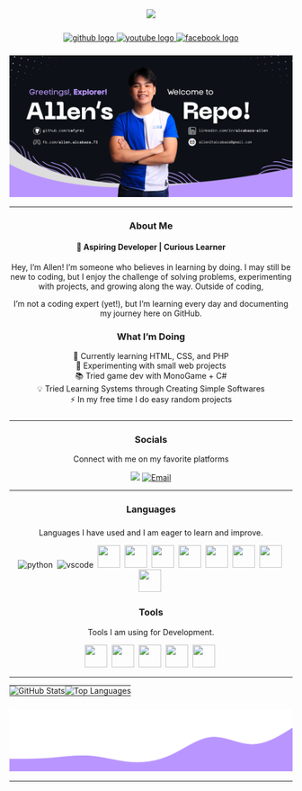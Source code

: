 
<div align="center">
  <img height="150" src="https://media.giphy.com/media/M9gbBd9nbDrOTu1Mqx/giphy.gif"/>
</div>

###

<div align="center">
  <a href="https://github.com/cafyrei" target="_blank">
    <img src="https://img.shields.io/badge/GITHUB-%23181717?style=for-the-badge&logo=github&logoColor=white" height="25" alt="github logo" />
  </a>
  <a href="https://www.youtube.com/@RSh1va" target="_blank">
    <img src="https://img.shields.io/badge/Youtube-%23FF0000?style=for-the-badge&logo=youtube&logoColor=white" height="25" alt="youtube logo" />
  </a>
  <a href="https://www.facebook.com/allen.alcabaza.73" target="_blank">
    <img src="https://img.shields.io/badge/Facebook-%230866FF?style=for-the-badge&logo=facebook&logoColor=white" height="25" alt="facebook logo" />
  </a>
</div>


###

![Alt text](https://github.com/cafyrei/cafyrei/blob/ace0e976fdf639bca6fa3e81c2cb30943fb626cc/allen_alcabaza.svg)

---


### <h3 align="center"> About Me</h3>
<h4 align="center">🌱 Aspiring Developer | Curious Learner </h4>
<p align="center"> Hey, I’m Allen! I’m someone who believes in learning by doing. I may still be new to coding, but I enjoy the challenge of solving problems, experimenting with projects, and growing along the way. Outside of coding,   
</p>
<p align="center"> I’m not a coding expert (yet!), but I’m learning every day and documenting my journey here on GitHub.<p>

###

<h3 align="center"> What I’m Doing </h3>

<p align="center">📖 Currently learning HTML, CSS, and PHP
<br>🔭 Experimenting with small web projects
<br>📚 Tried game dev with MonoGame + C#
<br>💡 Tried Learning Systems through Creating Simple Softwares 
<br>⚡ In my free time I do easy random projects </p>

###

---

<h3 align="center">Socials</h3>

<p align="center"> Connect with me on my favorite platforms <p>

<div align="center">
  <a src="https://www.linkedin.com/in/alcabaza-allen/" target="_blank"> 
    <img src="https://cdn.jsdelivr.net/gh/devicons/devicon@latest/icons/linkedin/linkedin-original.svg" width="40"/>
  </a>
  <a href="mailto:your.email@example.com">
    <img src="https://cdn.simpleicons.org/gmail" width="40" height="40" alt="Email"/>
  </a>

</div>

---

<h3 align="center">Languages</h3>
  
###

<p align="center">Languages I have used and I am eager to learn and improve.</p>
<p align="center">
  <img src="https://cdn.jsdelivr.net/gh/devicons/devicon/icons/python/python-original.svg" alt="python" width="40" height="40"/>&nbsp;
  <img src="https://cdn.jsdelivr.net/gh/devicons/devicon/icons/vscode/vscode-original.svg" alt="vscode" width="40" height="40"/>&nbsp;
  <img src="https://cdn.jsdelivr.net/gh/devicons/devicon@latest/icons/csharp/csharp-original.svg" width="40" height="40"/>&nbsp;
  <img src="https://cdn.jsdelivr.net/gh/devicons/devicon@latest/icons/cplusplus/cplusplus-original.svg" width="40" height="40"/>&nbsp;
  <img src="https://cdn.jsdelivr.net/gh/devicons/devicon@latest/icons/javascript/javascript-plain.svg" width="40" height="40"/>&nbsp;
  <img src="https://cdn.jsdelivr.net/gh/devicons/devicon@latest/icons/java/java-original.svg" width="40" height="40"/>&nbsp;
  <img src="https://cdn.jsdelivr.net/gh/devicons/devicon@latest/icons/html5/html5-original-wordmark.svg" width="40" height="40"/>&nbsp;
  <img src="https://cdn.jsdelivr.net/gh/devicons/devicon@latest/icons/css3/css3-original.svg" width="40" height="40"/>&nbsp;
  <img src="https://cdn.jsdelivr.net/gh/devicons/devicon@latest/icons/mysql/mysql-original-wordmark.svg"  width="40" height="40"/>&nbsp;
  <img src="https://cdn.jsdelivr.net/gh/devicons/devicon@latest/icons/php/php-original.svg" width="40" height="40"/>&nbsp;
</p>

<h3 align="center">Tools</h3>
<p align="center">Tools I am using for Development.</p>
<p align="center"> 
  <img src="https://cdn.jsdelivr.net/gh/devicons/devicon@latest/icons/git/git-plain.svg" width="40" height="40"/>&nbsp;
  <img src="https://cdn.jsdelivr.net/gh/devicons/devicon@latest/icons/vscode/vscode-original.svg" width="40" height="40"/>&nbsp;
  <img src="https://cdn.jsdelivr.net/gh/devicons/devicon@latest/icons/visualstudio/visualstudio-original.svg" width="40" height="40"/>&nbsp;
  <img src="https://cdn.jsdelivr.net/gh/devicons/devicon@latest/icons/monogame/monogame-original.svg" width="40" height="40"/>&nbsp;
  <img src="https://cdn.jsdelivr.net/gh/devicons/devicon@latest/icons/github/github-original.svg" width="40" height="40"/>&nbsp;
</p>

---

<table align="center" style="border-collapse: collapse; border: none;">
  <tr>
    <td style="padding: 0; border: none;">
      <img src="https://github-readme-stats.vercel.app/api?username=your-github-username&show_icons=true&theme=transparent" alt="GitHub Stats" />
    </td>
    <td style="padding: 0; border: none;">
      <img src="https://github-readme-stats.vercel.app/api/top-langs/?username=your-github-username&layout=compact&theme=transparent" alt="Top Languages" />
    </td>
  </tr>
</table>





###
<div align="center">
  <img src="wave.svg" alt="Animated Wave" />
</div>

---

